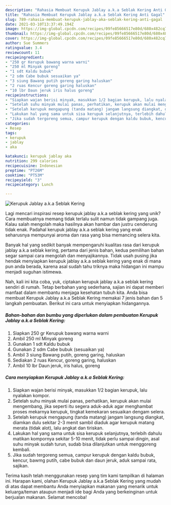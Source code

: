 ```yaml
---
description: "Rahasia Membuat Kerupuk Jablay a.k.a Seblak Kering Anti Gagal"
title: "Rahasia Membuat Kerupuk Jablay a.k.a Seblak Kering Anti Gagal"
slug: 789-rahasia-membuat-kerupuk-jablay-aka-seblak-kering-anti-gagal
date: 2021-03-10T13:37:49.194Z
image: https://img-global.cpcdn.com/recipes/09fe85666517e80d/680x482cq70/kerupuk-jablay-aka-seblak-kering-foto-resep-utama.jpg
thumbnail: https://img-global.cpcdn.com/recipes/09fe85666517e80d/680x482cq70/kerupuk-jablay-aka-seblak-kering-foto-resep-utama.jpg
cover: https://img-global.cpcdn.com/recipes/09fe85666517e80d/680x482cq70/kerupuk-jablay-aka-seblak-kering-foto-resep-utama.jpg
author: Sue Summers
ratingvalue: 3.4
reviewcount: 11
recipeingredient:
- "250 gr Kerupuk bawang warna warni"
- "250 ml Minyak goreng"
- "1 sdt Kaldu bubuk"
- "2 sdm Cabe bubuk sesuaikan ya"
- "3 siung Bawang putih goreng garing haluskan"
- "2 ruas Kencur goreng garing haluskan"
- "10 lbr Daun jeruk iris halus goreng"
recipeinstructions:
- "Siapkan wajan berisi minyak, masukkan 1/2 bagian kerupuk, lalu nyalakan kompor."
- "Setelah suhu minyak mulai panas, perhatikan, kerupuk akan mulai mengembang, jika seperti itu segera aduk-aduk agar menghambat proses mekarnya kerupuk, tingkat kemekaran sesuaikan dengam selera."
- "Setelah kerupuk mengapung (tanda matang) jangam langsung diangkat, diamkan dulu sekitar 2-3 menit sambil diaduk agar kerupuk matang merata (tidak alot), lalu angkat dan tiriskan."
- "Lakukan hal yang sama untuk sisa kerupuk selanjutnya, terlebih dahulu matikan kompornya sekitar 5-10 menit, tidak perlu sampai dingin, asal suhu minyak sudah turun, sudab bisa dilanjutkan untuk menggoreng kembali."
- "Jika sudah tergoreng semua, campur kerupuk dengan kaldu bubuk, kencur, bawmg putih, cabe bubuk dan daun jeruk, aduk sampai rata, sajikan."
categories:
- Resep
tags:
- kerupuk
- jablay
- aka

katakunci: kerupuk jablay aka 
nutrition: 299 calories
recipecuisine: Indonesian
preptime: "PT26M"
cooktime: "PT53M"
recipeyield: "3"
recipecategory: Lunch

---
```



![Kerupuk Jablay a.k.a Seblak Kering](https://img-global.cpcdn.com/recipes/09fe85666517e80d/680x482cq70/kerupuk-jablay-aka-seblak-kering-foto-resep-utama.jpg)

Lagi mencari inspirasi resep kerupuk jablay a.k.a seblak kering yang unik? Cara membuatnya memang tidak terlalu sulit namun tidak gampang juga. Kalau salah mengolah maka hasilnya akan hambar dan justru cenderung tidak enak. Padahal kerupuk jablay a.k.a seblak kering yang enak seharusnya mempunyai aroma dan rasa yang bisa memancing selera kita.



Banyak hal yang sedikit banyak mempengaruhi kualitas rasa dari kerupuk jablay a.k.a seblak kering, pertama dari jenis bahan, kedua pemilihan bahan segar sampai cara mengolah dan menyajikannya. Tidak usah pusing jika hendak menyiapkan kerupuk jablay a.k.a seblak kering yang enak di mana pun anda berada, karena asal sudah tahu triknya maka hidangan ini mampu menjadi suguhan istimewa.


Nah, kali ini kita coba, yuk, ciptakan kerupuk jablay a.k.a seblak kering sendiri di rumah. Tetap berbahan yang sederhana, sajian ini dapat memberi manfaat dalam membantu menjaga kesehatan tubuh kita. Anda bisa membuat Kerupuk Jablay a.k.a Seblak Kering memakai 7 jenis bahan dan 5 langkah pembuatan. Berikut ini cara untuk menyiapkan hidangannya.

<!--inarticleads1-->

##### Bahan-bahan dan bumbu yang diperlukan dalam pembuatan Kerupuk Jablay a.k.a Seblak Kering:

1. Siapkan 250 gr Kerupuk bawang warna warni
1. Ambil 250 ml Minyak goreng
1. Gunakan 1 sdt Kaldu bubuk
1. Gunakan 2 sdm Cabe bubuk (sesuaikan ya)
1. Ambil 3 siung Bawang putih, goreng garing, haluskan
1. Sediakan 2 ruas Kencur, goreng garing, haluskan
1. Ambil 10 lbr Daun jeruk, iris halus, goreng




<!--inarticleads2-->

##### Cara menyiapkan Kerupuk Jablay a.k.a Seblak Kering:

1. Siapkan wajan berisi minyak, masukkan 1/2 bagian kerupuk, lalu nyalakan kompor.
1. Setelah suhu minyak mulai panas, perhatikan, kerupuk akan mulai mengembang, jika seperti itu segera aduk-aduk agar menghambat proses mekarnya kerupuk, tingkat kemekaran sesuaikan dengam selera.
1. Setelah kerupuk mengapung (tanda matang) jangam langsung diangkat, diamkan dulu sekitar 2-3 menit sambil diaduk agar kerupuk matang merata (tidak alot), lalu angkat dan tiriskan.
1. Lakukan hal yang sama untuk sisa kerupuk selanjutnya, terlebih dahulu matikan kompornya sekitar 5-10 menit, tidak perlu sampai dingin, asal suhu minyak sudah turun, sudab bisa dilanjutkan untuk menggoreng kembali.
1. Jika sudah tergoreng semua, campur kerupuk dengan kaldu bubuk, kencur, bawmg putih, cabe bubuk dan daun jeruk, aduk sampai rata, sajikan.




Terima kasih telah menggunakan resep yang tim kami tampilkan di halaman ini. Harapan kami, olahan Kerupuk Jablay a.k.a Seblak Kering yang mudah di atas dapat membantu Anda menyiapkan makanan yang menarik untuk keluarga/teman ataupun menjadi ide bagi Anda yang berkeinginan untuk berjualan makanan. Selamat mencoba!
